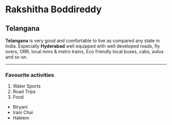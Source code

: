 # Rakshitha Boddireddy
## Telangana
**Telangana** is very good and comfortable to live as compared any state in India. Especially **Hyderabad** well equipped with well developed roads, fly overs, ORR, local mms & metro trains, Eco friendly local buses, cabs, autos and so on. 
***
### Favourite activities
1. Water Sports
2. Road Trips
3. Food
* Biryani
* Irani Chai
* Haleem
